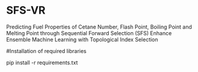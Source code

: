 # SFS-VR
Predicting Fuel Properties of Cetane Number, Flash Point, Boiling Point and Melting Point through Sequential Forward Selection (SFS) Enhance Ensemble Machine Learning with Topological Index Selection


#Installation of required libraries

pip install -r requirements.txt
